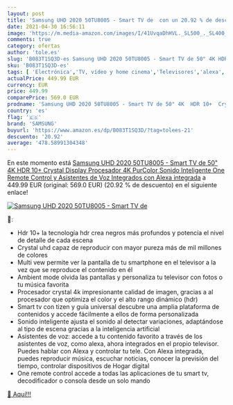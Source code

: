 ```yaml
---
layout: post
title: 'Samsung UHD 2020 50TU8005 - Smart TV de  con un 20.92 % de descuento'
date: 2021-04-30 16:56:11
image: 'https://m.media-amazon.com/images/I/41UvqaDhHVL._SL500_._SL400_.jpg'
comments: true
category: ofertas
author: 'tole.es'
slug: 'B083T1SQ3D-es Samsung UHD 2020 50TU8005 - Smart TV de 50" 4K HDR 10+...'
sku: 'B083T1SQ3D-es'
tags: [ 'Electrónica','TV, vídeo y home cinema','Televisores','alexa','samsung', ]
actualPrice: 449.99 EUR
currency: EUR
price: 449.99
comparePrice: 569.0 EUR
prodname: 'Samsung UHD 2020 50TU8005 - Smart TV de 50" 4K  HDR 10+  Crystal Display  Procesador 4K  PurColor  Sonido Inteligente  One Remote Control y Asistentes de Voz Integrados  con Alexa integrada'
country: 'es'
flag: '🇪🇸'
brand: 'SAMSUNG'
buyurl: 'https://www.amazon.es/dp/B083T1SQ3D/?tag=tolees-21'
descuento: '20.92'
average: '478.58991304348'
---
```


En este momento está [Samsung UHD 2020 50TU8005 - Smart TV de 50" 4K  HDR 10+  Crystal Display  Procesador 4K  PurColor  Sonido Inteligente  One Remote Control y Asistentes de Voz Integrados  con Alexa integrada](https://www.amazon.es/dp/B083T1SQ3D/?tag=tolees-21) a 449.99 EUR (original: 569.0 EUR) (20.92 %  de descuento) en el siguiente enlace!

[![Samsung UHD 2020 50TU8005 - Smart TV de ](https://m.media-amazon.com/images/I/41UvqaDhHVL._SL500_._SL400_.jpg)](https://www.amazon.es/dp/B083T1SQ3D/?tag=tolees-21)

🔎:

- Hdr 10+ la tecnología hdr crea negros más profundos y potencía el nivel de detalle de cada escena
- Crystal uhd capaz de reproducir con mayor pureza más de mil millones de colores
- Multi vew permite ver la pantalla de tu smartphone en el televisor a la vez que se reproduce el contenido en él
- Ambient mode olvida las pantallas y personaliza tu televisor con fotos o tu música favorita
- Procesador crystal 4k impresionante calidad de imagen, gracias a al procesador que optimiza el color y el alto rango dinámico (hdr)
- Smart tv con tizen y guía universal descubre una amplia plataforma de contenidos y accede fácilmente a ellos de forma personalizada
- Sonido inteligente ajusta el sonido al detectar variaciones, adaptándose al tipo de escena gracias a la inteligencia artificial
- Asistentes de voz: accede a tu contenido favorito a través de los asistentes de voz, como alexa, ahora integrados en el propio televisor. Puedes hablar con Alexa y controlar tu tele. Con Alexa integrada, puedes reproducir música, escuchar noticias, conocer la previsión del tiempo, controlar dispositivos de Hogar digital
- One remote control accede a todas las aplicaciones de tu smart tv, decodificador o consola desde un solo mando

[🛒 Aquí!!!](https://www.amazon.es/dp/B083T1SQ3D/?tag=tolees-21)
